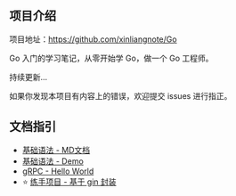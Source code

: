 ## 项目介绍

项目地址：https://github.com/xinliangnote/Go

Go 入门的学习笔记，从零开始学 Go，做一个 Go 工程师。

持续更新...

如果你发现本项目有内容上的错误，欢迎提交 issues 进行指正。

## 文档指引

- [基础语法 - MD文档](https://github.com/xinliangnote/Go/blob/master/00-基础语法)
- [基础语法 - Demo](https://github.com/xinliangnote/Go/blob/master/00-基础语法/codes)
- [gRPC - Hello World](https://github.com/xinliangnote/Go/blob/master/02-Go%20gRPC/codes/01-gRPC%20Hello%20World)
- :star: [练手项目 - 基于 gin 封装](https://github.com/xinliangnote/go-gin-api)
